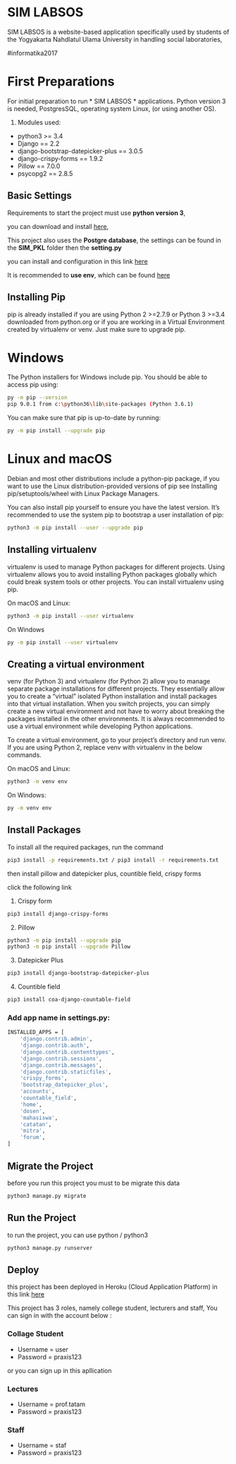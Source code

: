 # SIM LABSOS
SIM LABSOS is a website-based application specifically used by students of the Yogyakarta Nahdlatul Ulama University in handling social laboratories,

#informatika2017

# First Preparations

For initial preparation to run * SIM LABSOS * applications. Python version 3 is needed, PostgresSQL, operating system Linux, (or using another OS).

1. Modules used:
 - python3 >= 3.4
 - Django == 2.2
 - django-bootstrap-datepicker-plus == 3.0.5
 - django-crispy-forms == 1.9.2
 - Pillow == 7.0.0
 - psycopg2 == 2.8.5

## Basic Settings

Requirements to start the project must use **python version 3**,

you can download and install [here](https://www.python.org/download/releases/3.0/),

This project also uses the **Postgre database**, the settings can be found in the **SIM_PKL** folder then the **setting.py** 

you can install and configuration in this link [here](https://www.enterprisedb.com/postgres-tutorials/how-use-postgresql-django)

It is recommended to **use env**, which can be found [here](https://www.petanikode.com/python-virtualenv/)

## Installing Pip
pip is already installed if you are using Python 2 >=2.7.9 or Python 3 >=3.4 downloaded from python.org or if you are working in a Virtual Environment created by virtualenv or venv. Just make sure to upgrade pip.

# Windows
The Python installers for Windows include pip. You should be able to access pip using:

```bash
py -m pip --version
pip 9.0.1 from c:\python36\lib\site-packages (Python 3.6.1)
```
You can make sure that pip is up-to-date by running:
```bash
py -m pip install --upgrade pip
```

# Linux and macOS

Debian and most other distributions include a python-pip package, if you want to use the Linux distribution-provided versions of pip see Installing pip/setuptools/wheel with Linux Package Managers.

You can also install pip yourself to ensure you have the latest version. It’s recommended to use the system pip to bootstrap a user installation of pip:

```bash
python3 -m pip install --user --upgrade pip
```
## Installing virtualenv

virtualenv is used to manage Python packages for different projects. Using virtualenv allows you to avoid installing Python packages globally which could break system tools or other projects. You can install virtualenv using pip.

On macOS and Linux:

```bash
python3 -m pip install --user virtualenv
```
On Windows

```bash
py -m pip install --user virtualenv
```

## Creating a virtual environment

venv (for Python 3) and virtualenv (for Python 2) allow you to manage separate package installations for different projects. They essentially allow you to create a “virtual” isolated Python installation and install packages into that virtual installation. When you switch projects, you can simply create a new virtual environment and not have to worry about breaking the packages installed in the other environments. It is always recommended to use a virtual environment while developing Python applications.

To create a virtual environment, go to your project’s directory and run venv. If you are using Python 2, replace venv with virtualenv in the below commands.

On macOS and Linux:
```bash
python3 -m venv env
```
On Windows:
```bash
py -m venv env
```

## Install Packages

To install all the required packages, run the command

```bash
pip3 install -p requirements.txt / pip3 install -r requirements.txt
```
then install pillow and datepicker plus, countible field, crispy forms

click the following link

1. Crispy form
```bash
pip3 install django-crispy-forms
```

2. Pillow 
```bash
python3 -m pip install --upgrade pip
python3 -m pip install --upgrade Pillow
```

3. Datepicker Plus
```bash
pip3 install django-bootstrap-datepicker-plus
```

4. Countible field
```bash
pip3 install coa-django-countable-field
```

### Add app name in settings.py:
```bash
INSTALLED_APPS = [
    'django.contrib.admin',
    'django.contrib.auth',
    'django.contrib.contenttypes',
    'django.contrib.sessions',
    'django.contrib.messages',
    'django.contrib.staticfiles',
    'crispy_forms',
    'bootstrap_datepicker_plus',
    'accounts',
    'countable_field',
    'home',
    'dosen',
    'mahasiswa',
    'catatan',
    'mitra',
    'forum',
]
```
## Migrate the Project

before you run this project you must to be migrate this data 

```bash
python3 manage.py migrate
```

## Run the Project

to run the project, you can use python / python3 

```bash
python3 manage.py runserver

```
## Deploy
this project has been deployed in Heroku (Cloud Application Platform) in this link [here](https://labsosv2.herokuapp.com/)

This project has 3 roles, namely college student, lecturers and staff, 
You can sign in with the account below :

### Collage Student
- Username = user
- Password = praxis123

or you can sign up in this apllication

### Lectures 
- Username = prof.tatam
- Password = praxis123

### Staff 
- Username = staf
- Password = praxis123
